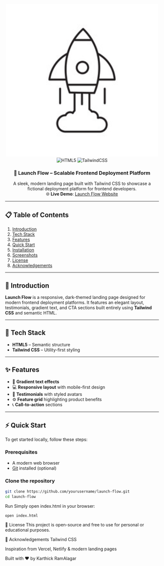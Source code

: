 <div align="center">
  <br />
  <img src="imgs/image.png" alt="Launch Flow Banner" width="500" height="500" />
  <br />

  <div>
    <img src="https://img.shields.io/badge/-HTML5-black?style=for-the-badge&logo=html5&logoColor=white&color=E34F26" alt="HTML5" />
    <img src="https://img.shields.io/badge/-TailwindCSS-black?style=for-the-badge&logo=tailwind-css&logoColor=white&color=38B2AC" alt="TailwindCSS" />
    
  </div>

  <h3 align="center">🚀 Launch Flow – Scalable Frontend Deployment Platform</h3>

  <div align="center">
    A sleek, modern landing page built with Tailwind CSS to showcase a fictional deployment platform for frontend developers.
  </div>

  <div align="center">
    🌐 <strong>Live Demo</strong>: <a href="https://karthickramalagar.github.io/LaunchFlow/">Launch Flow Website</a>
  </div>
</div>

---

## 📋 Table of Contents

1. [Introduction](#introduction)  
2. [Tech Stack](#tech-stack)  
3. [Features](#features)  
4. [Quick Start](#quick-start)  
5. [Installation](#installation)  
6. [Screenshots](#screenshots)  
7. [License](#license)  
8. [Acknowledgements](#acknowledgements)  

---

## 🚀 Introduction

**Launch Flow** is a responsive, dark-themed landing page designed for modern frontend deployment platforms. It features an elegant layout, testimonials, gradient text, and CTA sections built entirely using **Tailwind CSS** and semantic HTML.

---

## 🧰 Tech Stack

- **HTML5** – Semantic structure  
- **Tailwind CSS** – Utility-first styling  

---

## ✨ Features

- 🎨 **Gradient text effects**
- 💻 **Responsive layout** with mobile-first design
- 👥 **Testimonials** with styled avatars
- ⚙️ **Feature grid** highlighting product benefits
- 📞 **Call-to-action** sections


---

## ⚡ Quick Start

To get started locally, follow these steps:

### Prerequisites

- A modern web browser
- [Git](https://git-scm.com/) installed (optional)

### Clone the repository

```bash
git clone https://github.com/yourusername/launch-flow.git
cd launch-flow
```
Run
Simply open index.html in your browser:
```
open index.html
```
📄 License
This project is open-source and free to use for personal or educational purposes.

🙏 Acknowledgements
Tailwind CSS

Inspiration from Vercel, Netlify & modern landing pages

Built with ❤️ by Karthick RamAlagar
